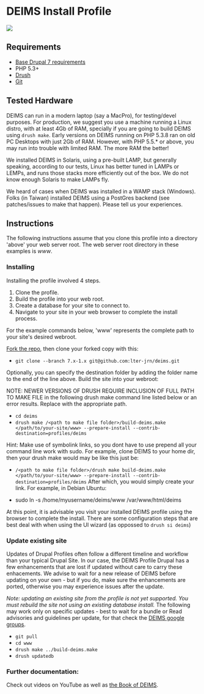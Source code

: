 # DEIMS Install Profile #
<a href="https://codeclimate.com/github/lter/deims"><img src="https://codeclimate.com/github/lter/deims/badges/gpa.svg" /></a>
## Requirements ##

* [Base Drupal 7 requirements](http://drupal.org/requirements)
* PHP 5.3+
* [Drush](http://drush.ws/)
* [Git](http://git-scm.com/)

## Tested Hardware

DEIMS can run in a modern laptop (say a MacPro), for testing/devel purposes.  For production,
we suggest you use a machine running a Linux distro, with at least 4Gb of RAM, specially if 
you are going to build DEIMS using `drush make`. Early versions on DEIMS running on PHP 5.3.8 
ran on old PC Desktops with just 2Gb of RAM. However, with PHP 5.5.* or above, you may run into
trouble with limited RAM.  The more RAM the better!

We installed DEIMS in Solaris, using a pre-built LAMP, but generally speaking, according
to our tests, Linux has better tuned in LAMPs or LEMPs, and runs those stacks more 
efficiently out of the box. We do not know enough Solaris to make LAMPs fly. 

We heard of cases when DEIMS was installed in a WAMP stack (Windows). Folks (in Taiwan) installed 
DEIMS using a PostGres backend (see patches/issues to make that happen). Please tell us your
experiences.


## Instructions ##

The following instructions assume that you clone this profile into a directory
'above' your web server root. The web server root directory in these examples
is _www_.

### Installing ###

Installing the profile involved 4 steps.

1.  Clone the profile.
2.  Build the profile into your web root.
3.  Create a database for your site to connect to.
4.  Navigate to your site in your web browser to complete the install process.

For the example commands below, 'www' represents the complete path to your site's desired webroot.

[Fork the repo](https://help.github.com/articles/fork-a-repo/), then clone your forked copy with this:

* `git clone --branch 7.x-1.x git@github.com:lter-jrn/deims.git`

Optionally, you can specify the destination folder by adding the folder name to the end of the line above.
Build the site into your webroot:

NOTE: NEWER VERSIONS OF DRUSH REQUIRE INCLUSION OF FULL PATH TO MAKE FILE in the following drush make command line listed below or an error results.
Replace <path to make file folder> with the appropriate path.

* `cd deims`
* `drush make /<path to make file folder>/build-deims.make </path/to/your-site/www> --prepare-install --contrib-destination=profiles/deims`

Hint: Make use of symbolink links, so you dont have to use prepend all your command line work with sudo. For example,
clone DEIMS to your home dir, then your drush make would may be like this just be:
* `/<path to make file folder>/drush make build-deims.make </path/to/your-site/www> --prepare-install --contrib-destination=profiles/deims`
After which, you would simply create your link. For example, in Debian Ubuntu:

* sudo ln -s /home/myusername/deims/www /var/www/html/deims

At this point, it is advisable you visit your installed DEIMS profile using the browser to complete the install. There are some configuration steps that are best deal with when using the UI wizard (as oppossed to `drush si deims`)

### Update existing site ###

Updates of Drupal Profiles often follow a different timeline and workflow than your typical Drupal Site.  In our case, the DEIMS Profile Drupal has a few enhancements that are lost if updated without care to carry these enhacements. We advise to wait for a new release of DEIMS before updating on your own - but if you do, make sure the enhancements are ported, otherwise you may experience issues after the update.

*Note: updating an existing site from the profile is not yet supported. You must rebuild the site not using an existing database install.*  The following may work only on specific updates - best to wait for a bundle or Read advisories and guidelines per update, for that check the [DEIMS google groups](https://groups.google.com/forum/#!forum/deims). 

* `git pull`
* `cd www`
* `drush make ../build-deims.make`
* `drush updatedb`

### Further documentation:
Check out videos on YouTube as well as [the Book of DEIMS](https://docs.google.com/document/d/1zf5O56_WjMTRngSzY7vuDIT-lMLS0DljoGBqiAM5lAw).

